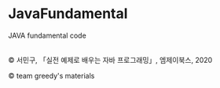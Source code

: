 # JavaFundamental
JAVA fundamental code <br><br>


<p>&copy; 서민구, 「실전 예제로 배우는 자바 프로그래밍」, 엠제이북스, 2020
<p>&copy; team greedy's materials
